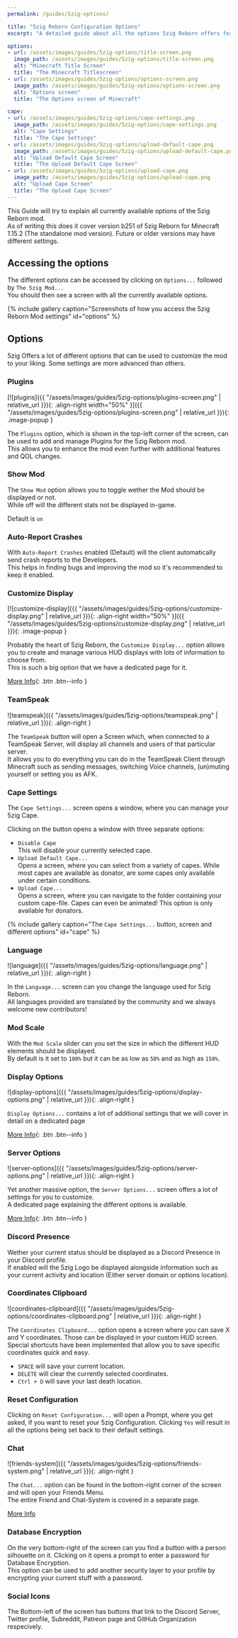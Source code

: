 ```yaml
---
permalink: /guides/5zig-options/

title: "5zig Reborn Configuration Options"
excerpt: "A detailed guide about all the options 5zig Reborn offers for you."

options:
- url: /assets/images/guides/5zig-options/title-screen.png
  image_path: /assets/images/guides/5zig-options/title-screen.png
  alt: "Minecraft Title Screen"
  title: "The Minecraft Titlescreen"
- url: /assets/images/guides/5zig-options/options-screen.png
  image_path: /assets/images/guides/5zig-options/options-screen.png
  alt: "Options screen"
  title: "The Options screen of Minecraft"

cape:
- url: /assets/images/guides/5zig-options/cape-settings.png
  image_path: /assets/images/guides/5zig-options/cape-settings.png
  alt: "Cape Settings"
  title: "The Cape Settings"
- url: /assets/images/guides/5zig-options/upload-default-cape.png
  image_path: /assets/images/guides/5zig-options/upload-default-cape.png
  alt: "Upload Default Cape Screen"
  title: "The Upload Default Cape Screen"
- url: /assets/images/guides/5zig-options/upload-cape.png
  image_path: /assets/images/guides/5zig-options/upload-cape.png
  alt: "Upload Cape Screen"
  title: "The Upload Cape Screen"
---
```


This Guide will try to explain all currently available options of the 5zig Reborn mod.  
As of writing this does it cover version b251 of 5zig Reborn for Minecraft 1.15.2 (The standalone mod version). Future or older versions may have different settings.

## Accessing the options
The different options can be accessed by clicking on `Options...` followed by `The 5zig Mod...`  
You should then see a screen with all the currently available options.

{% include gallery caption="Screenshots of how you access the 5zig Reborn Mod settings" id="options" %}

## Options
5zig Offers a lot of different options that can be used to customize the mod to your liking. Some settings are more advanced than others.

### Plugins
[![plugins]({{ "/assets/images/guides/5zig-options/plugins-screen.png" | relative_url }}){: .align-right width="50%" }]({{ "/assets/images/guides/5zig-options/plugins-screen.png" | relative_url }}){: .image-popup }

The `Plugins` option, which is shown in the top-left corner of the screen, can be used to add and manage Plugins for the 5zig Reborn mod.  
This allows you to enhance the mod even further with additional features and QOL changes.

### Show Mod
The `Show Mod` option allows you to toggle wether the Mod should be displayed or not.  
While off will the different stats not be displayed in-game.

Default is `on`

### Auto-Report Crashes
With `Auto-Report Crashes` enabled (Default) will the client automatically send crash reports to the Developers.  
This helps in finding bugs and improving the mod so it's recommended to keep it enabled.

### Customize Display
[![customize-display]({{ "/assets/images/guides/5zig-options/customize-display.png" | relative_url }}){: .align-right width="50%" }]({{ "/assets/images/guides/5zig-options/customize-display.png" | relative_url }}){: .image-popup }

Probably the heart of 5zig Reborn, the `Customize Display...` option allows you to create and manage various HUD displays with lots of information to choose from.  
This is such a big option that we have a dedicated page for it.

[More Info](customize-display){: .btn .btn--info }

### TeamSpeak
![teamspeak]({{ "/assets/images/guides/5zig-options/teamspeak.png" | relative_url }}){: .align-right }

The `TeamSpeak` button will open a Screen which, when connected to a TeamSpeak Server, will display all channels and users of that particular server.  
It allows you to do everything you can do in the TeamSpeak Client through Minecraft such as sending messages, switching Voice channels, (un)muting yourself or setting you as AFK.

### Cape Settings
The `Cape Settings...` screen opens a window, where you can manage your 5zig Cape.

Clicking on the button opens a window with three separate options:

- `Disable Cape`  
  This will disable your currently selected cape.
- `Upload Default Cape...`  
  Opens a screen, where you can select from a variety of capes. While most capes are available as donator, are some capes only available under certain conditions.
- `Upload Cape...`  
  Opens a screen, where you can navigate to the folder containing your custom cape-file. Capes can even be animated! This option is only available for donators.

{% include gallery caption="The `Cape Settings...` button, screen and different options" id="cape" %}

### Language
![language]({{ "/assets/images/guides/5zig-options/language.png" | relative_url }}){: .align-right }

In the `Language...` screen can you change the language used for 5zig Reborn.  
All languages provided are translated by the community and we always welcome new contributors!

### Mod Scale
With the `Mod Scale` slider can you set the size in which the different HUD elements should be displayed.  
By default is it set to `100%` but it can be as low as `50%` and as high as `150%`.

### Display Options
![display-options]({{ "/assets/images/guides/5zig-options/display-options.png" | relative_url }}){: .align-right }

`Display Options...` contains a lot of additional settings that we will cover in detail on a dedicated page

[More Info](display-options){: .btn .btn--info }

### Server Options
![server-options]({{ "/assets/images/guides/5zig-options/server-options.png" | relative_url }}){: .align-right }

Yet another massive option, the `Server Options...` screen offers a lot of settings for you to customize.  
A dedicated page explaining the different options is available.

[More Info](server-options){: .btn .btn--info }

### Discord Presence
Wether your current status should be displayed as a Discord Presence in your Discord profile.  
If enabled will the 5zig Logo be displayed alongside information such as your current activity and location (Either server domain or options location).

### Coordinates Clipboard
![coordinates-clipboard]({{ "/assets/images/guides/5zig-options/coordinates-clipboard.png" | relative_url }}){: .align-right }

The `Coordinates Clipboard...` option opens a screen where you can save X and Y coordinates. Those can be displayed in your custom HUD screen.  
Special shortcuts have been implemented that allow you to save specific coordinates quick and easy.

- `SPACE` will save your current location.
- `DELETE` will clear the currently selected coordinates.
- `Ctrl + D` will save your last death location.

### Reset Configuration
Clicking on `Reset Configuration...` will open a Prompt, where you get asked, if you want to reset your 5zig Configuration. Clicking `Yes` will result in all the options being set back to their default settings.

### Chat
![friends-system]({{ "/assets/images/guides/5zig-options/friends-system.png" | relative_url }}){: .align-right }

The `Chat...` option can be found in the bottom-right corner of the screen and will open your Friends Menu.  
The entire Friend and Chat-System is covered in a separate page.

[More Info](friends-system)

### Database Encryption
On the very bottom-right of the screen can you find a button with a person silhouette on it. Clicking on it opens a prompt to enter a password for Database Encryption.  
This option can be used to add another security layer to your profile by encrypting your current stuff with a password.

### Social Icons
The Bottom-left of the screen has buttons that link to the Discord Server, Twitter profile, Subreddit, Patreon page and GitHub Organization respecively.
